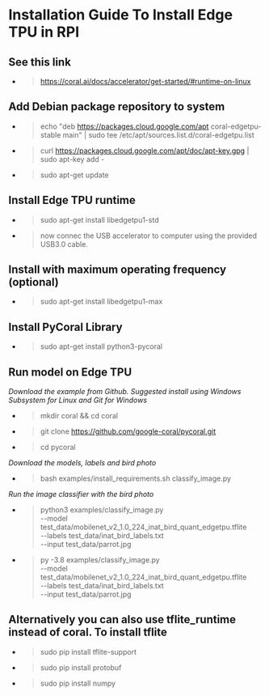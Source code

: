 # Installation Guide To Install Edge TPU in RPI

## See this link
- > https://coral.ai/docs/accelerator/get-started/#runtime-on-linux

## Add Debian package repository to system
- > echo "deb https://packages.cloud.google.com/apt coral-edgetpu-stable main" | sudo tee /etc/apt/sources.list.d/coral-edgetpu.list
- > curl https://packages.cloud.google.com/apt/doc/apt-key.gpg | sudo apt-key add -
- > sudo apt-get update

## Install Edge TPU runtime
- > sudo apt-get install libedgetpu1-std
- > now connec the USB accelerator to computer using the provided USB3.0 cable.

## Install with maximum operating frequency (optional)
- > sudo apt-get install libedgetpu1-max

## Install PyCoral Library
- > sudo apt-get install python3-pycoral

## Run model on Edge TPU
*Download the example from Github. Suggested install using Windows Subsystem for Linux and Git for Windows*
- > mkdir coral && cd coral
- > git clone https://github.com/google-coral/pycoral.git
- > cd pycoral

*Download the models, labels and bird photo*
- > bash examples/install_requirements.sh classify_image.py

*Run the image classifier with the bird photo*
- > python3 examples/classify_image.py \
--model test_data/mobilenet_v2_1.0_224_inat_bird_quant_edgetpu.tflite \
--labels test_data/inat_bird_labels.txt \
--input test_data/parrot.jpg

- > py -3.8 examples/classify_image.py \
--model test_data/mobilenet_v2_1.0_224_inat_bird_quant_edgetpu.tflite \
--labels test_data/inat_bird_labels.txt \
--input test_data/parrot.jpg

## Alternatively you can also use tflite_runtime instead of coral. To install tflite
- > sudo pip install tflite-support
- > sudo pip install protobuf
- > sudo pip install numpy




